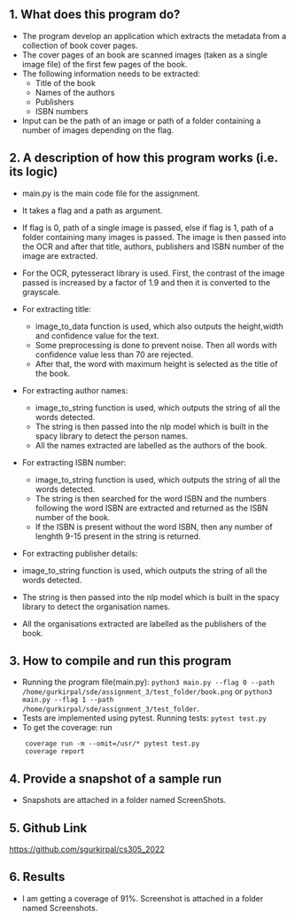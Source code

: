 
## 1. What does this program do?

- The program develop an application which extracts the metadata from a collection of book cover pages. 
- The cover pages of an book are scanned images (taken as a single image file) of the first few pages of the book.
- The following information needs to be extracted:
    - Title of the book
    - Names of the authors
    - Publishers
    - ISBN numbers
- Input can be the path of an image or path of a folder containing a number of images depending on the flag.


## 2. A description of how this program works (i.e. its logic)

- main.py is the main code file for the assignment. 

- It takes a flag and a path as argument.

- If flag is 0, path of a single image is passed, else if flag is 1, path of a folder containing many images is passed. The image is then passed into the OCR and after that title, authors, publishers and ISBN number of the image are extracted. 

- For the OCR, pytesseract library is used. First, the contrast of the image passed is increased by a factor of 1.9 and then it is converted to the grayscale.

- For extracting title:
    - image_to_data function is used, which also outputs the height,width and confidence value for the text. 
    - Some preprocessing is done to prevent noise. Then all words with confidence value less than 70 are rejected. 
    - After that, the word with maximum height is selected as the title of the book.

- For extracting author names:
    - image_to_string function is used, which outputs the string of all the words detected. 
    - The string is then passed into the nlp model which is built in the spacy library to detect the person names. 
    - All the names extracted are labelled as the authors of the book.

- For extracting ISBN number: 
    - image_to_string function is used, which outputs the string of all the words detected. 
    - The string is then searched for the word ISBN and the numbers following the word ISBN are extracted and returned as the ISBN number of the book. 
    - If the ISBN is present without the word ISBN, then any number of lenghth 9-15 present in the string is returned.

- For extracting publisher details: 
- image_to_string function is used, which outputs the string of all the words detected. 
- The string is then passed into the nlp model which is built in the spacy library to detect the organisation names. 
- All the organisations extracted are labelled as the publishers of the book.

## 3. How to compile and run this program

- Running the program file(main.py): `python3 main.py --flag 0 --path /home/gurkirpal/sde/assignment_3/test_folder/book.png` or `python3 main.py --flag 1 --path /home/gurkirpal/sde/assignment_3/test_folder`.
- Tests are implemented using pytest. Running tests: `pytest test.py`
- To get the coverage: run

```
    coverage run -m --omit=/usr/* pytest test.py
    coverage report
```

## 4. Provide a snapshot of a sample run

- Snapshots are attached in a folder named ScreenShots.

## 5. Github Link

https://github.com/sgurkirpal/cs305_2022

## 6. Results

- I am getting a coverage of 91%. Screenshot is attached in a folder named Screenshots.
